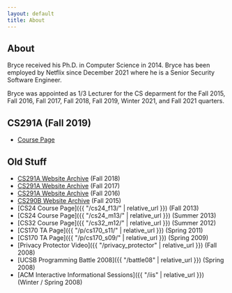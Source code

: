 ```yaml
---
layout: default
title: About
---
```

## About

Bryce received his Ph.D. in Computer Science in 2014. Bryce has been employed
by Netflix since December 2021 where he is a Senior Security Software Engineer.

Bryce was appointed as 1/3 Lecturer for the CS deparment for the Fall 2015, Fall
2016, Fall 2017, Fall 2018, Fall 2019, Winter 2021, and Fall 2021 quarters.

## CS291A (Fall 2019)

- [Course Page](https://cs291.com/)


## Old Stuff

- [CS291A Website Archive](https://github.com/scalableinternetservices/ucsb_website/tree/f2018) (Fall 2018)
- [CS291A Website Archive](https://github.com/scalableinternetservices/ucsb_website/tree/f2017) (Fall 2017)
- [CS291A Website Archive](https://github.com/scalableinternetservices/ucsb_website/tree/f2016) (Fall 2016)
- [CS290B Website Archive](https://github.com/scalableinternetservices/ucsb_website/tree/f2015) (Fall 2015)
- [CS24 Course Page]({{ "/cs24_f13/" | relative_url }}) (Fall 2013)
- [CS24 Course Page]({{ "/cs24_m13/" | relative_url }}) (Summer 2013)
- [CS32 Course Page]({{ "/cs32_m12/" | relative_url }}) (Summer 2012)
- [CS170 TA Page]({{ "/p/cs170_s11/" | relative_url }}) (Spring 2011)
- [CS170 TA Page]({{ "/p/cs170_s09/" | relative_url }}) (Spring 2009)
- [Privacy Protector Video]({{ "/privacy_protector" | relative_url }}) (Fall 2008)
- [UCSB Programming Battle 2008]({{ "/battle08" | relative_url }}) (Spring 2008)
- [ACM Interactive Informational Sessions]({{ "/iis" | relative_url }}) (Winter / Spring 2008)
